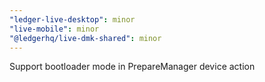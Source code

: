 ```yaml
---
"ledger-live-desktop": minor
"live-mobile": minor
"@ledgerhq/live-dmk-shared": minor
---
```


Support bootloader mode in PrepareManager device action
